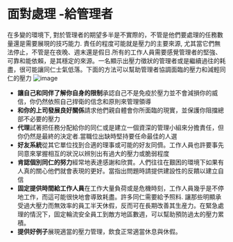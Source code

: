 [Title]: # (處理面對 - 個人方面)
[Order]: # (9)

# 面對處理 -給管理者

在多變的環境下, 對於管理者的期望多半是不實際的，不管是他們要處理的任務數量還是需要展現的技巧能力. 責任的程度可能就是壓力的主要來源, 尤其當它們無法停止，不管是在夜晚、週末還是假日.所有的工作人員需要感覺管理者的堅強、可靠和能依賴，是其穩定的來源。一名顯示出壓力徵狀的管理者或是繼續過往的耗盡，很可能讓同仁士氣低落。下面的方法可以幫助管理者協調面臨的壓力和減輕同仁的壓力
![image](stress2.png)

* **讓自己和同伴了解你自身的限制**承認自己不是免疫於壓力並不會減損你的威信，你仍然依照自己捍衛的信念和原則來管理領導
* **和你的上司發展良好關係**請求他們親自體會你所面臨的現實，並保護你阻擋總部不必要的壓力
* **代理**試著把任務分配給你的同仁或是建立一個資深的管理小組來分擔責任，但你仍然是最終的決定者.當職位出缺時堅持要任命最佳的人選
* **好友系統**從其它單位找到合適的理事或可能的好友同儕。工作人員也許要事先同意來掌握相互的狀況以辨別出有過大的壓力或脆弱程度
* **肯認個別同仁的努力**經常地表達感謝和欣賞。人們往往在艱困的環境下如果有人真的關心他們就會表現的更好。當指出問題時請提供建設性的反饋以建立自信
* **固定提供時間給工作人員**在工作大量負荷或是危機時刻，工作人員幾乎是不停地工作，而這可能很快地會導致耗盡。許多同仁需要給予照料. 讓那些明顯承受過大壓力而無效率的員工半天休假，反而可在長期改善其生産力。在緊急處理的情況下，固定輪流安全員工到敵方地區數週，可以幫助預防過太的壓力累積。
* **提供好例子**展現適當的壓力管理，飲食正常適當休息與休假。